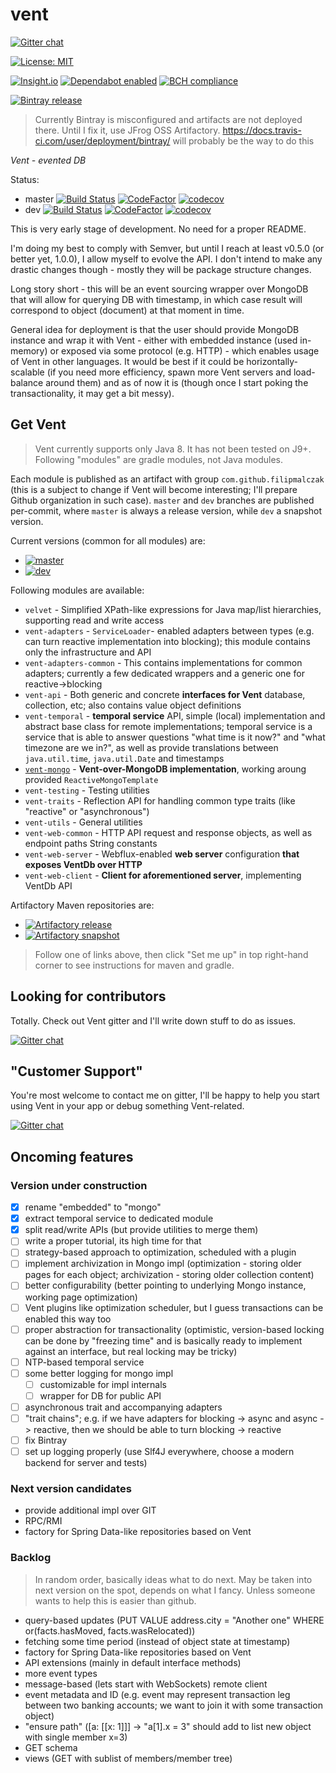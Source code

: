 # vent

[![Gitter chat](https://badges.gitter.im/gitterHQ/gitter.png)](https://gitter.im/vent-event-sourced-db/Lobby)

[![License: MIT](https://img.shields.io/badge/License-MIT-yellow.svg)](https://opensource.org/licenses/MIT)

[![Insight.io](https://www.insight.io/repoBadge/github.com/FilipMalczak/vent)](https://insight.io/github.com/FilipMalczak/vent)
[![Dependabot enabled](https://img.shields.io/badge/dependabot-enabled-yellow.svg)](https://dependabot.com)
[![BCH compliance](https://bettercodehub.com/edge/badge/FilipMalczak/vent?branch=dev)](https://bettercodehub.com/)

[![Bintray release](https://img.shields.io/badge/bintray-release-blue.svg) ](https://bintray.com/filipmalczak/maven/vent/_latestVersion)  

> Currently Bintray is misconfigured and artifacts are not deployed there.
> Until I fix it, use JFrog OSS Artifactory.
> https://docs.travis-ci.com/user/deployment/bintray/ will probably be the way to do this
 
_Vent - evented DB_

Status:
* master [![Build Status](https://travis-ci.org/FilipMalczak/vent.svg?branch=master)](https://travis-ci.org/FilipMalczak/vent) [![CodeFactor](https://www.codefactor.io/repository/github/filipmalczak/vent/badge/master)](https://www.codefactor.io/repository/github/filipmalczak/vent/overview/master) [![codecov](https://codecov.io/gh/FilipMalczak/vent/branch/master/graph/badge.svg)](https://codecov.io/gh/FilipMalczak/vent/branch/master)
* dev [![Build Status](https://travis-ci.org/FilipMalczak/vent.svg?branch=dev)](https://travis-ci.org/FilipMalczak/vent) [![CodeFactor](https://www.codefactor.io/repository/github/filipmalczak/vent/badge/dev)](https://www.codefactor.io/repository/github/filipmalczak/vent/overview/dev) [![codecov](https://codecov.io/gh/FilipMalczak/vent/branch/dev/graph/badge.svg)](https://codecov.io/gh/FilipMalczak/vent/branch/dev) 

This is very early stage of development. No need for a proper README.

I'm doing my best to comply with Semver, but until I reach at least v0.5.0 (or better yet, 1.0.0), I allow
myself to evolve the API. I don't intend to make any drastic changes though - mostly they will be package
structure changes.

Long story short - this will be an event sourcing wrapper over MongoDB that will allow for querying DB with timestamp,
in which case result will correspond to object (document) at that moment in time.

General idea for deployment is that the user should provide MongoDB instance and wrap it with Vent - either
with embedded instance (used in-memory) or exposed via some protocol (e.g. HTTP) - which enables usage
of Vent in other languages. It would be best if it could be horizontally-scalable (if you need more efficiency, spawn
more Vent servers and load-balance around them) and as of now it is (though once I start poking the transactionality,
it may get a bit messy).

## Get Vent

> Vent currently supports only Java 8. It has not been tested on J9+. Following "modules" are gradle modules,
> not Java modules.

Each module is published as an artifact with group `com.github.filipmalczak` (this is a subject to change if Vent will
become interesting; I'll prepare Github organization in such case). `master` and `dev` branches are published per-commit,
where `master` is always a release version, while `dev` a snapshot version.

Current versions (common for all modules) are:

- [![master](https://img.shields.io/badge/dynamic/json.svg?label=master&url=https%3A%2F%2Fraw.githubusercontent.com%2FFilipMalczak%2Fvent%2Fdev%2Fversions.json&query=%24.stable&colorB=blue)](https://oss.jfrog.org/artifactory/webapp/#/artifacts/browse/tree/General/oss-release-local/com/github/filipmalczak)
- [![dev](https://img.shields.io/badge/dynamic/json.svg?label=dev&url=https%3A%2F%2Fraw.githubusercontent.com%2FFilipMalczak%2Fvent%2Fdev%2Fversions.json&query=%24.snapshot&colorB=brightgreen&suffix=-SNAPSHOT)](https://oss.jfrog.org/artifactory/webapp/#/artifacts/browse/tree/General/oss-snapshot-local/com/github/filipmalczak)

Following modules are available:

- `velvet` - Simplified XPath-like expressions for Java map/list hierarchies, supporting read and write access
- `vent-adapters` - `ServiceLoader`- enabled adapters between types (e.g. can turn reactive implementation into 
blocking); this module contains only the infrastructure and API
- `vent-adapters-common` - This contains implementations for common adapters; currently a few dedicated wrappers and 
a generic one for reactive->blocking
- `vent-api` - Both generic and concrete **interfaces for Vent** database, collection, etc; also contains value
object definitions
- `vent-temporal` - **temporal service** API, simple (local) implementation and abstract base class for remote implementations;
temporal service is a service that is able to answer questions "what time is it now?" and "what timezone are we in?",
as well as provide translations between `java.util.time`, `java.util.Date` and timestamps
- [`vent-mongo`](/vent-mongo/README.md) - **Vent-over-MongoDB implementation**, working aroung provided `ReactiveMongoTemplate`
- `vent-testing` - Testing utilities
- `vent-traits` - Reflection API for handling common type traits (like "reactive" or "asynchronous")
- `vent-utils` - General utilities
- `vent-web-common` - HTTP API request and response objects, as well as endpoint paths String constants 
- `vent-web-server` - Webflux-enabled **web server** configuration **that exposes VentDb over HTTP**
- `vent-web-client` - **Client for aforementioned server**, implementing VentDb API

Artifactory Maven repositories are:

- [![Artifactory release](https://img.shields.io/badge/artifactory-release-blue.svg)](https://oss.jfrog.org/artifactory/webapp/#/artifacts/browse/tree/General/oss-release-local/com/github/filipmalczak)
- [![Artifactory snapshot](https://img.shields.io/badge/artifactory-snapshot-brightgreen.svg)](https://oss.jfrog.org/artifactory/webapp/#/artifacts/browse/tree/General/oss-snapshot-local/com/github/filipmalczak)

> Follow one of links above, then click "Set me up" in top right-hand corner to see instructions for maven and gradle.

## Looking for contributors

Totally. Check out Vent gitter and I'll write down stuff to do as issues.

[![Gitter chat](https://badges.gitter.im/gitterHQ/gitter.png)](https://gitter.im/vent-event-sourced-db/Lobby) 

## "Customer Support"

You're most welcome to contact me on gitter, I'll be happy to help you start using Vent in your app or debug something
Vent-related. 

[![Gitter chat](https://badges.gitter.im/gitterHQ/gitter.png)](https://gitter.im/vent-event-sourced-db/Lobby)

## Oncoming features

### Version under construction

- [x] rename "embedded" to "mongo"
- [x] extract temporal service to dedicated module
- [x] split read/write APIs (but provide utilities to merge them)
- [ ] write a proper tutorial, its high time for that
- [ ] strategy-based approach to optimization, scheduled with a plugin
- [ ] implement archivization in Mongo impl (optimization - storing older pages for each object; archivization - storing 
older collection content)
- [ ] better configurability (better pointing to underlying Mongo instance, working page optimization)
- [ ] Vent plugins like optimization scheduler, but I guess transactions can be enabled this way too
- [ ] proper abstraction for transactionality (optimistic, version-based locking can be done by "freezing time" and is 
basically ready to implement against an interface, but real locking may be tricky)
- [ ] NTP-based temporal service
- [ ] some better logging for mongo impl
    - [ ] customizable for impl internals
    - [ ] wrapper for DB for public API
- [ ] asynchronous trait and accompanying adapters
- [ ] "trait chains"; e.g. if we have adapters for blocking -> async and async -> reactive, then we should be able to turn 
blocking -> reactive
- [ ] fix Bintray
- [ ] set up logging properly (use Slf4J everywhere, choose a modern backend for server and tests)

### Next version candidates

- provide additional impl over GIT
- RPC/RMI
- factory for Spring Data-like repositories based on Vent

### Backlog

> In random order, basically ideas what to do next. May be taken into next version on the spot, depends on what I fancy.
> Unless someone wants to help this is easier than github.

- query-based updates (PUT VALUE address.city = "Another one" WHERE or(facts.hasMoved, facts.wasRelocated))
- fetching some time period (instead of object state at timestamp)
- factory for Spring Data-like repositories based on Vent
- API extensions (mainly in default interface methods)
- more event types
- message-based (lets start with WebSockets) remote client
- event metadata and ID (e.g. event may represent transaction leg between two banking accounts; we want to join it with 
some transaction object)
- "ensure path" ([a: [[x: 1]]] -> "a[1].x = 3" should add to list new object with single member x=3)
- GET schema
- views (GET with sublist of members/member tree)
